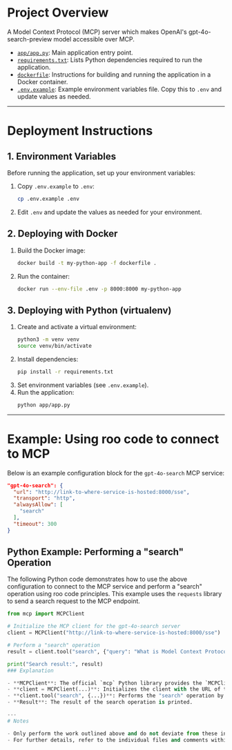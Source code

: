 # Project Overview

A Model Context Protocol (MCP) server which makes OpenAI's gpt-4o-search-preview model accessible over MCP. 

- [`app/app.py`](app/app.py): Main application entry point.
- [`requirements.txt`](requirements.txt): Lists Python dependencies required to run the application.
- [`dockerfile`](dockerfile): Instructions for building and running the application in a Docker container.
- [`.env.example`](.env.example): Example environment variables file. Copy this to `.env` and update values as needed.

---

# Deployment Instructions

## 1. Environment Variables

Before running the application, set up your environment variables:

1. Copy `.env.example` to `.env`:
   ```bash
   cp .env.example .env
   ```
2. Edit `.env` and update the values as needed for your environment.

## 2. Deploying with Docker

1. Build the Docker image:
   ```bash
   docker build -t my-python-app -f dockerfile .
   ```
2. Run the container:
   ```bash
   docker run --env-file .env -p 8000:8000 my-python-app
   ```

## 3. Deploying with Python (virtualenv)

1. Create and activate a virtual environment:
   ```bash
   python3 -m venv venv
   source venv/bin/activate
   ```
2. Install dependencies:
   ```bash
   pip install -r requirements.txt
   ```
3. Set environment variables (see `.env.example`).
4. Run the application:
   ```bash
   python app/app.py
   ```

---

# Example: Using roo code to connect to MCP

Below is an example configuration block for the `gpt-4o-search` MCP service:

```json
"gpt-4o-search": {
  "url": "http://link-to-where-service-is-hosted:8000/sse",
  "transport": "http",
  "alwaysAllow": [
    "search"
  ],
  "timeout": 300
}
```

## Python Example: Performing a "search" Operation

The following Python code demonstrates how to use the above configuration to connect to the MCP service and perform a "search" operation using roo code principles. This example uses the `requests` library to send a search request to the MCP endpoint.
```python
from mcp import MCPClient

# Initialize the MCP client for the gpt-4o-search server
client = MCPClient("http://link-to-where-service-is-hosted:8000/sse")

# Perform a "search" operation
result = client.tool("search", {"query": "What is Model Context Protocol?"})

print("Search result:", result)
### Explanation

- **MCPClient**: The official `mcp` Python library provides the `MCPClient` class to connect to an MCP server.
- **client = MCPClient(...)**: Initializes the client with the URL of the gpt-4o-search MCP server.
- **client.tool("search", {...})**: Performs the "search" operation by specifying the tool name and parameters as a dictionary.
- **Result**: The result of the search operation is printed.

---
# Notes

- Only perform the work outlined above and do not deviate from these instructions.
- For further details, refer to the individual files and comments within the codebase.